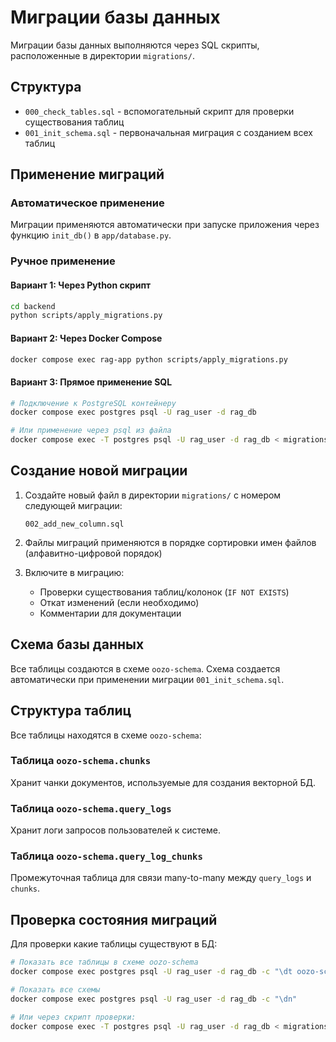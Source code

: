 # Миграции базы данных

Миграции базы данных выполняются через SQL скрипты, расположенные в директории `migrations/`.

## Структура

- `000_check_tables.sql` - вспомогательный скрипт для проверки существования таблиц
- `001_init_schema.sql` - первоначальная миграция с созданием всех таблиц

## Применение миграций

### Автоматическое применение

Миграции применяются автоматически при запуске приложения через функцию `init_db()` в `app/database.py`.

### Ручное применение

#### Вариант 1: Через Python скрипт

```bash
cd backend
python scripts/apply_migrations.py
```

#### Вариант 2: Через Docker Compose

```bash
docker compose exec rag-app python scripts/apply_migrations.py
```

#### Вариант 3: Прямое применение SQL

```bash
# Подключение к PostgreSQL контейнеру
docker compose exec postgres psql -U rag_user -d rag_db

# Или применение через psql из файла
docker compose exec -T postgres psql -U rag_user -d rag_db < migrations/001_init_schema.sql
```

## Создание новой миграции

1. Создайте новый файл в директории `migrations/` с номером следующей миграции:
   ```
   002_add_new_column.sql
   ```

2. Файлы миграций применяются в порядке сортировки имен файлов (алфавитно-цифровой порядок)

3. Включите в миграцию:
   - Проверки существования таблиц/колонок (`IF NOT EXISTS`)
   - Откат изменений (если необходимо)
   - Комментарии для документации

## Схема базы данных

Все таблицы создаются в схеме `oozo-schema`. Схема создается автоматически при применении миграции `001_init_schema.sql`.

## Структура таблиц

Все таблицы находятся в схеме `oozo-schema`:

### Таблица `oozo-schema.chunks`
Хранит чанки документов, используемые для создания векторной БД.

### Таблица `oozo-schema.query_logs`
Хранит логи запросов пользователей к системе.

### Таблица `oozo-schema.query_log_chunks`
Промежуточная таблица для связи many-to-many между `query_logs` и `chunks`.

## Проверка состояния миграций

Для проверки какие таблицы существуют в БД:

```bash
# Показать все таблицы в схеме oozo-schema
docker compose exec postgres psql -U rag_user -d rag_db -c "\dt oozo-schema.*"

# Показать все схемы
docker compose exec postgres psql -U rag_user -d rag_db -c "\dn"

# Или через скрипт проверки:
docker compose exec -T postgres psql -U rag_user -d rag_db < migrations/000_check_tables.sql
```

